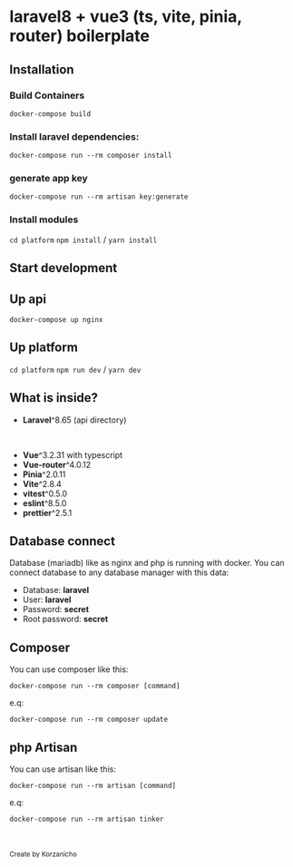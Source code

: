 # laravel8 + vue3 (ts, vite, pinia, router) boilerplate # 

## Installation ##

### Build Containers ###

`docker-compose build`

### Install laravel dependencies: ###

`docker-compose run --rm composer install`

### generate app key ###
`docker-compose run --rm artisan key:generate`

### Install modules ###

`cd platform`
`npm install` / `yarn install`

## Start development ##

## Up api ##

`docker-compose up nginx`

## Up platform ##

`cd platform`
`npm run dev` / `yarn dev`



## What is inside? ##

* __Laravel__^8.65 (api directory)  <br>
<br>

* __Vue__^3.2.31 with typescript <br>
* __Vue-router__^4.0.12 <br>
* __Pinia__^2.0.11 <br>
* __Vite__^2.8.4 <br>
* __vitest__^0.5.0 <br>
* __eslint__^8.5.0 <br>
* __prettier__^2.5.1 <br>

## Database connect ##

Database (mariadb) like as nginx and php is running with docker. You can connect database to any database manager with this data:

* Database: __laravel__
* User: __laravel__
* Password: __secret__
* Root password: __secret__

## Composer ##

You can use composer like this:

`docker-compose run --rm composer [command]`

e.q:

`docker-compose run --rm composer update`

## php Artisan ##

You can use artisan like this:

`docker-compose run --rm artisan [command]`

e.q:

`docker-compose run --rm artisan tinker`

<br><br>
<small> Create by Korzanicho </small>